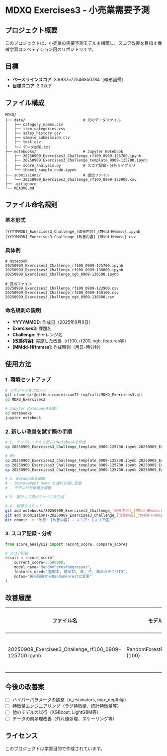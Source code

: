 # MDXQ Exercises3 - 小売業需要予測

## プロジェクト概要

このプロジェクトは、小売業の需要予測モデルを構築し、スコア改善を目指す機械学習コンペティション用のリポジトリです。

## 目標

- **ベースラインスコア**: 3.9937572546850784（線形回帰）
- **目標スコア**: 3.0以下

## ファイル構成

```
MDXQ/
├── data/                          # 元のデータファイル
│   ├── category_names.csv
│   ├── item_categories.csv
│   ├── sales_history.csv
│   ├── sample_submission.csv
│   ├── test.csv
│   └── データ説明.txt
├── notebooks/                     # Jupyter Notebook
│   ├── 20250909_Exercises3_Challenge_rf100_0909-125700.ipynb
│   ├── 20250909_Exercises3_Challenge_template_0909-125700.ipynb
│   ├── score_analysis.py          # スコア記録・分析ライブラリ
│   └── theme1_sample_code.ipynb
├── submissions/                   # 提出ファイル
│   └── 20250909_Exercises3_Challenge_rf100_0909-122900.csv
├── .gitignore
└── README.md
```

## ファイル命名規則

### **基本形式**
```
[YYYYMMDD]_Exercises3_Challenge_[改善内容]_[MMdd-HHmmss].ipynb
[YYYYMMDD]_Exercises3_Challenge_[改善内容]_[MMdd-HHmmss].csv
```

### **具体例**
```
# Notebook
20250909_Exercises3_Challenge_rf100_0909-125700.ipynb
20250909_Exercises3_Challenge_rf200_0909-130000.ipynb
20250909_Exercises3_Challenge_xgb_0909-130500.ipynb

# 提出ファイル
20250909_Exercises3_Challenge_rf100_0909-122900.csv
20250909_Exercises3_Challenge_rf200_0909-130100.csv
20250909_Exercises3_Challenge_xgb_0909-130600.csv
```

### **命名規則の説明**
- **YYYYMMDD**: 作成日（2025年9月9日）
- **Exercises3**: 課題名
- **Challenge**: チャレンジ名
- **[改善内容]**: 実施した改善（rf100, rf200, xgb, features等）
- **[MMdd-HHmmss]**: 作成時刻（月日-時分秒）

## 使用方法

### 1. 環境セットアップ

```bash
# リポジトリをクローン
git clone git@github.com:mizzan72-tugCraft/MDXQ_Exercises3.git
cd MDXQ_Exercises3

# Jupyter Notebookを起動
cd notebooks
jupyter notebook
```

### 2. 新しい改善を試す際の手順

```bash
# 1. テンプレートから新しいNotebookを作成
cp 20250909_Exercises3_Challenge_template_0909-125700.ipynb 20250909_Exercises3_Challenge_[改善内容]_[MMdd-HHmmss].ipynb

# 例:
cp 20250909_Exercises3_Challenge_template_0909-125700.ipynb 20250909_Exercises3_Challenge_rf200_0909-130000.ipynb
cp 20250909_Exercises3_Challenge_template_0909-125700.ipynb 20250909_Exercises3_Challenge_xgb_0909-130500.ipynb
cp 20250909_Exercises3_Challenge_template_0909-125700.ipynb 20250909_Exercises3_Challenge_features_0909-131000.ipynb

# 2. Notebookを編集
# - improvement_name を適切な値に変更
# - モデルや特徴量を調整

# 3. 実行して提出ファイルを生成

# 4. 結果をコミット
git add notebooks/20250909_Exercises3_Challenge_[改善内容]_[MMdd-HHmmss].ipynb
git add submissions/20250909_Exercises3_Challenge_[改善内容]_[MMdd-HHmmss].csv
git commit -m "改善: [改善内容] - スコア: [スコア値]"
```

### 3. スコア記録・分析

```python
from score_analysis import record_score, compare_scores

# スコア記録
result = record_score(
    current_score=3.500000,
    model_name="RandomForestRegressor",
    features_used="店舗ID, 商品ID, 年, 月, 商品カテゴリID",
    notes="線形回帰からRandomForestに変更"
)
```

## 改善履歴

| ファイル名 | モデル | スコア | 改善率 | 施策 |
|------------|--------|--------|--------|------|
| 20250909_Exercises3_Challenge_rf100_0909-125700.ipynb | RandomForestRegressor (100) | [提出後記録] | [計算中] | 線形回帰からRandomForestに変更 |

## 今後の改善案

- [ ] ハイパーパラメータの調整（n_estimators, max_depth等）
- [ ] 特徴量エンジニアリング（ラグ特徴量、統計特徴量等）
- [ ] 他のモデルの試行（XGBoost, LightGBM等）
- [ ] データの前処理改善（外れ値処理、スケーリング等）

## ライセンス

このプロジェクトは学習目的で作成されています。
